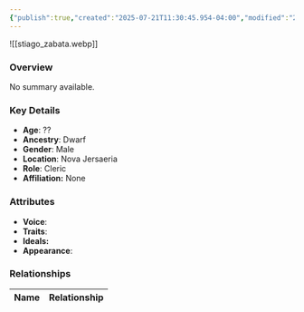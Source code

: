 ```yaml
---
{"publish":true,"created":"2025-07-21T11:30:45.954-04:00","modified":"2025-07-25T11:40:30.144-04:00","published":"2025-07-25T11:40:30.144-04:00","cssclasses":"","Age":"??","Ancestry":"Dwarf","Gender":"Male","Location":["Nova Jersaeria"],"Role":["Cleric"],"Affiliation":["None"],"Appearances":[]}
---
```



![[stiago_zabata.webp]]

### Overview
No summary available.

### Key Details
- **Age**: ??
- **Ancestry**: Dwarf
- **Gender**: Male
- **Location**: Nova Jersaeria
- **Role**: Cleric
- **Affiliation:** None

### Attributes
- **Voice**: 
- **Traits**: 
- **Ideals:** 
- **Appearance**:

### Relationships

| Name  | Relationship |
| ----- | ------------ |
